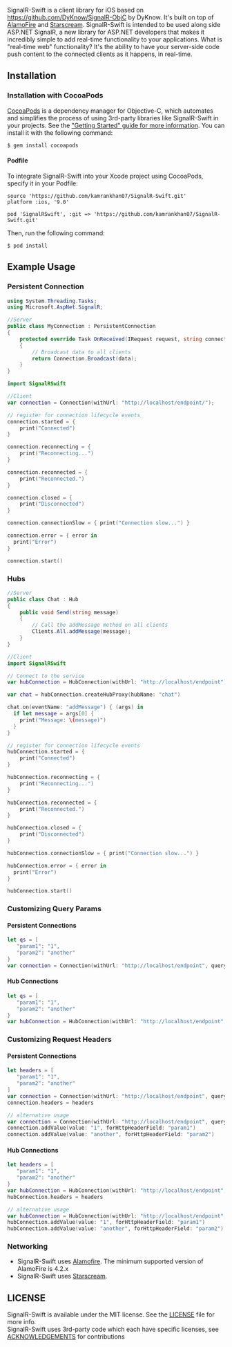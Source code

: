 
SignalR-Swift is a client library for iOS based on https://github.com/DyKnow/SignalR-ObjC by DyKnow.  It's built on top of [AlamoFire](https://github.com/Alamofire/Alamofire) and [Starscream](https://github.com/daltoniam/Starscream).
SignalR-Swift is intended to be used along side ASP.NET SignalR, a new library for ASP.NET developers that makes it incredibly simple to add real-time functionality to your applications. What is "real-time web" functionality? It's the ability to have your server-side code push content to the connected clients as it happens, in real-time.

## Installation

### Installation with CocoaPods

[CocoaPods](https://cocoapods.org/) is a dependency manager for Objective-C, which automates and simplifies the process of using 3rd-party libraries like SignalR-Swift in your projects. See the ["Getting Started" guide for more information](https://guides.cocoapods.org/using/getting-started.html). You can install it with the following command:

```
$ gem install cocoapods
```

#### Podfile

To integrate SignalR-Swift into your Xcode project using CocoaPods, specify it in your Podfile:

```
source 'https://github.com/kamrankhan07/SignalR-Swift.git'
platform :ios, '9.0'

pod 'SignalRSwift', :git => 'https://github.com/kamrankhan07/SignalR-Swift.git'
 ```

Then, run the following command:

```
$ pod install
```

## Example Usage
### Persistent Connection
```c#
using System.Threading.Tasks;
using Microsoft.AspNet.SignalR;

//Server
public class MyConnection : PersistentConnection 
{
    protected override Task OnReceived(IRequest request, string connectionId, string data) 
    {
        // Broadcast data to all clients
        return Connection.Broadcast(data);
    }
}
```

```swift
import SignalRSwift

//Client
var connection = Connection(withUrl: "http://localhost/endpoint/");

// register for connection lifecycle events
connection.started = {
    print("Connected")
}

connection.reconnecting = {
    print("Reconnecting...")
}

connection.reconnected = {
    print("Reconnected.")
}

connection.closed = {
    print("Disconnected")
}

connection.connectionSlow = { print("Connection slow...") }

connection.error = { error in
  print("Error")
}

connection.start()

```
### Hubs
```c#
//Server
public class Chat : Hub 
{
    public void Send(string message)
    {
        // Call the addMessage method on all clients            
        Clients.All.addMessage(message);
    }
}
```

```Swift
//Client
import SignalRSwift

// Connect to the service
var hubConnection = HubConnection(withUrl: "http://localhost/endpoint")

var chat = hubConnection.createHubProxy(hubName: "chat")

chat.on(eventName: "addMessage") { (args) in
  if let message = args[0] {
    print("Message: \(message)")
  }
}

// register for connection lifecycle events
hubConnection.started = {
    print("Connected")
}

hubConnection.reconnecting = {
    print("Reconnecting...")
}

hubConnection.reconnected = {
    print("Reconnected.")
}

hubConnection.closed = {
    print("Disconnected")
}

hubConnection.connectionSlow = { print("Connection slow...") }

hubConnection.error = { error in
  print("Error")
}

hubConnection.start()
```

### Customizing Query Params

#### Persistent Connections
```Swift
let qs = [
   "param1": "1",
   "param2": "another"
}
var connection = Connection(withUrl: "http://localhost/endpoint", queryString: qs)
```

#### Hub Connections
```Swift
let qs = [
   "param1": "1",
   "param2": "another"
}
var hubConnection = HubConnection(withUrl: "http://localhost/endpoint", queryString: qs)
```

### Customizing Request Headers

#### Persistent Connections
```Swift
let headers = [
   "param1": "1",
   "param2": "another"
]
var connection = Connection(withUrl: "http://localhost/endpoint", queryString: qs)
connection.headers = headers

// alternative usage
var connection = Connection(withUrl: "http://localhost/endpoint", queryString: qs)
connection.addValue(value: "1", forHttpHeaderField: "param1")
connection.addValue(value: "another", forHttpHeaderField: "param2")
```

#### Hub Connections
```Swift
let headers = [
   "param1": "1",
   "param2": "another"
}
var hubConnection = HubConnection(withUrl: "http://localhost/endpoint", queryString: qs)
hubConnection.headers = headers

// alternative usage
var hubConnection = HubConnection(withUrl: "http://localhost/endpoint", queryString: qs)
hubConnection.addValue(value: "1", forHttpHeaderField: "param1")
hubConnection.addValue(value: "another", forHttpHeaderField: "param2")
```

### Networking

- SignalR-Swift uses [Alamofire](https://github.com/Alamofire/Alamofire).  The minimum supported version of AlamoFire is 4.2.x
- SignalR-Swift uses  [Starscream](https://github.com/daltoniam/Starscream).


## LICENSE

SignalR-Swift is available under the MIT license. See the [LICENSE](https://github.com/AutosoftDMS/SignalR-Swift/blob/master/LICENSE.md) file for more info.<br/>
SignalR-Swift uses 3rd-party code which each have specific licenses, see [ACKNOWLEDGEMENTS](https://github.com/AutosoftDMS/SignalR-Swift/blob/master/ACKNOWLEDGEMENTS.md) for contributions
